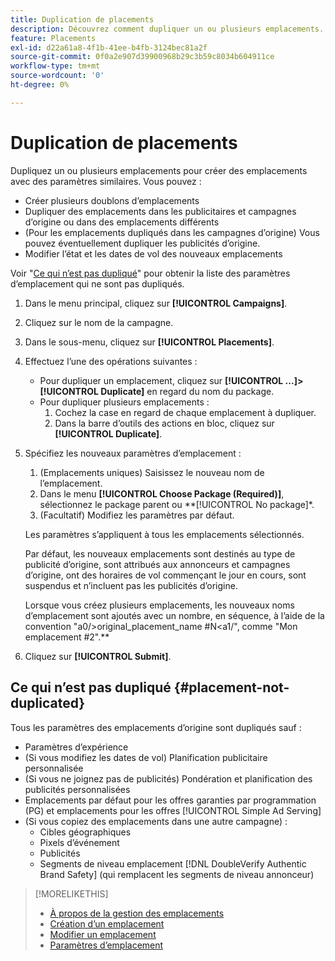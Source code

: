 ```yaml
---
title: Duplication de placements
description: Découvrez comment dupliquer un ou plusieurs emplacements.
feature: Placements
exl-id: d22a61a8-4f1b-41ee-b4fb-3124bec81a2f
source-git-commit: 0f0a2e907d39900968b29c3b59c8034b604911ce
workflow-type: tm+mt
source-wordcount: '0'
ht-degree: 0%

---
```


# Duplication de placements

<!-- Some placements don't have this option. Clarify which placement types aren't eligible -- is it PG placements, or all placements using private inventory? And anything else? -->

Dupliquez un ou plusieurs emplacements pour créer des emplacements avec des paramètres similaires. Vous pouvez :

* Créer plusieurs doublons d’emplacements
* Dupliquer des emplacements dans les publicitaires et campagnes d’origine ou dans des emplacements différents
* (Pour les emplacements dupliqués dans les campagnes d’origine) Vous pouvez éventuellement dupliquer les publicités d’origine.
* Modifier l’état et les dates de vol des nouveaux emplacements

Voir &quot;[Ce qui n’est pas dupliqué](#placement-not-duplicated)&quot; pour obtenir la liste des paramètres d’emplacement qui ne sont pas dupliqués.

1. Dans le menu principal, cliquez sur **[!UICONTROL Campaigns]**.
1. Cliquez sur le nom de la campagne.
1. Dans le sous-menu, cliquez sur **[!UICONTROL Placements]**.
1. Effectuez l’une des opérations suivantes :
   * Pour dupliquer un emplacement, cliquez sur **[!UICONTROL ...]>[!UICONTROL Duplicate]** en regard du nom du package.
   * Pour dupliquer plusieurs emplacements :
      1. Cochez la case en regard de chaque emplacement à dupliquer.
      1. Dans la barre d’outils des actions en bloc, cliquez sur **[!UICONTROL Duplicate]**.
1. Spécifiez les nouveaux paramètres d’emplacement :
   1. (Emplacements uniques) Saisissez le nouveau nom de l’emplacement.
   1. Dans le menu **[!UICONTROL Choose Package (Required)]**, sélectionnez le package parent ou **[!UICONTROL No package]*.
   1. (Facultatif) Modifiez les paramètres par défaut.

   Les paramètres s’appliquent à tous les emplacements sélectionnés.

   Par défaut, les nouveaux emplacements sont destinés au type de publicité d’origine, sont attribués aux annonceurs et campagnes d’origine, ont des horaires de vol commençant le jour en cours, sont suspendus et n’incluent pas les publicités d’origine.

   Lorsque vous créez plusieurs emplacements, les nouveaux noms d’emplacement sont ajoutés avec un nombre, en séquence, à l’aide de la convention &quot;a0/>original_placement_name #N&lt;a1/&quot;, comme &quot;Mon emplacement #2&quot;.**

1. Cliquez sur **[!UICONTROL Submit]**.

## Ce qui n’est pas dupliqué {#placement-not-duplicated}

Tous les paramètres des emplacements d’origine sont dupliqués sauf :

* Paramètres d’expérience
* (Si vous modifiez les dates de vol) Planification publicitaire personnalisée
* (Si vous ne joignez pas de publicités) Pondération et planification des publicités personnalisées
* Emplacements par défaut pour les offres garanties par programmation (PG) et emplacements pour les offres [!UICONTROL Simple Ad Serving]
* (Si vous copiez des emplacements dans une autre campagne) :
   * Cibles géographiques
   * Pixels d’événement
   * Publicités
   * Segments de niveau emplacement [!DNL DoubleVerify Authentic Brand Safety] (qui remplacent les segments de niveau annonceur)

>[!MORELIKETHIS]
>
>* [À propos de la gestion des emplacements](placement-about.md)
>* [Création d’un emplacement](placement-create.md)
>* [Modifier un emplacement](placement-edit.md)
>* [Paramètres d’emplacement](placement-settings.md)

